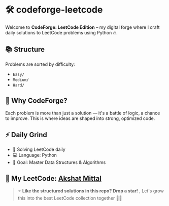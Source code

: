 # 🛠️ codeforge-leetcode

Welcome to **CodeForge: LeetCode Edition** – my digital forge where I craft daily solutions to LeetCode problems using Python 🔥.

## 📚 Structure
Problems are sorted by difficulty:
- `Easy/`
- `Medium/`
- `Hard/`

## 🧠 Why CodeForge?
Each problem is more than just a solution — it's a battle of logic, a chance to improve. This is where ideas are shaped into strong, optimized code.

## ⚡ Daily Grind
- 📆 Solving LeetCode daily
- 💻 Language: Python
- 🚀 Goal: Master Data Structures & Algorithms

## 🔗 My LeetCode: [Akshat Mittal](https://leetcode.com/u/akshatmittal798/)

 > ⭐ **Like the structured solutions in this repo? Drop a star!**  , Let's grow this into the best LeetCode collection together 📘✨
